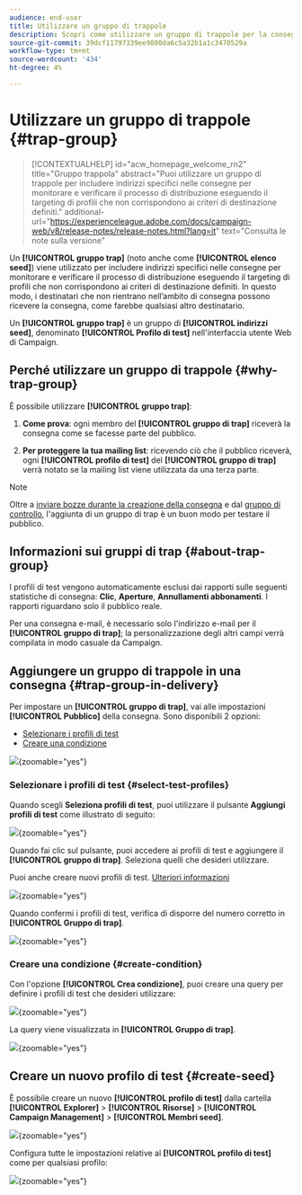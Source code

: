 ```yaml
---
audience: end-user
title: Utilizzare un gruppo di trappole
description: Scopri come utilizzare un gruppo di trappole per la consegna nell’interfaccia utente web di Campaign
source-git-commit: 39dcf11797339ee9800da6c5a32b1a1c3470529a
workflow-type: tm+mt
source-wordcount: '434'
ht-degree: 4%

---
```


# Utilizzare un gruppo di trappole {#trap-group}

>[!CONTEXTUALHELP]
>id="acw_homepage_welcome_rn2"
>title="Gruppo trappola"
>abstract="Puoi utilizzare un gruppo di trappole per includere indirizzi specifici nelle consegne per monitorare e verificare il processo di distribuzione eseguendo il targeting di profili che non corrispondono ai criteri di destinazione definiti."
>additional-url="https://experienceleague.adobe.com/docs/campaign-web/v8/release-notes/release-notes.html?lang=it" text="Consulta le note sulla versione"

Un **[!UICONTROL gruppo trap]** (noto anche come **[!UICONTROL elenco seed]**) viene utilizzato per includere indirizzi specifici nelle consegne per monitorare e verificare il processo di distribuzione eseguendo il targeting di profili che non corrispondono ai criteri di destinazione definiti. In questo modo, i destinatari che non rientrano nell’ambito di consegna possono ricevere la consegna, come farebbe qualsiasi altro destinatario.

Un **[!UICONTROL gruppo trap]** è un gruppo di **[!UICONTROL indirizzi seed]**, denominato **[!UICONTROL Profilo di test]** nell&#39;interfaccia utente Web di Campaign.

## Perché utilizzare un gruppo di trappole {#why-trap-group}

È possibile utilizzare **[!UICONTROL gruppo trap]**:

1. **Come prova**: ogni membro del **[!UICONTROL gruppo di trap]** riceverà la consegna come se facesse parte del pubblico.

1. **Per proteggere la tua mailing list**: ricevendo ciò che il pubblico riceverà, ogni **[!UICONTROL profilo di test]** del **[!UICONTROL gruppo di trap]** verrà notato se la mailing list viene utilizzata da una terza parte.

>[!NOTE]
>
>Oltre a [inviare bozze durante la creazione della consegna](../email/create-email.md#preview-test) e dal [gruppo di controllo](control-group.md), l&#39;aggiunta di un gruppo di trap è un buon modo per testare il pubblico.

## Informazioni sui gruppi di trap {#about-trap-group}

I profili di test vengono automaticamente esclusi dai rapporti sulle seguenti statistiche di consegna: **Clic**, **Aperture**, **Annullamenti abbonamenti**. I rapporti riguardano solo il pubblico reale.

Per una consegna e-mail, è necessario solo l&#39;indirizzo e-mail per il **[!UICONTROL gruppo di trap]**; la personalizzazione degli altri campi verrà compilata in modo casuale da Campaign.

## Aggiungere un gruppo di trappole in una consegna {#trap-group-in-delivery}

Per impostare un **[!UICONTROL gruppo di trap]**, vai alle impostazioni **[!UICONTROL Pubblico]** della consegna. Sono disponibili 2 opzioni:

* [Selezionare i profili di test](#select-test-profile)
* [Creare una condizione](#create-condition)

![](assets/trap-group.png){zoomable="yes"}

### Selezionare i profili di test {#select-test-profiles}

Quando scegli **Seleziona profili di test**, puoi utilizzare il pulsante **Aggiungi profili di test** come illustrato di seguito:

![](assets/trap-no-test-profile.png){zoomable="yes"}

Quando fai clic sul pulsante, puoi accedere ai profili di test e aggiungere il **[!UICONTROL gruppo di trap]**. Seleziona quelli che desideri utilizzare.

Puoi anche creare nuovi profili di test. [Ulteriori informazioni](#create-seed)

![](assets/trap-select-test-profiles.png){zoomable="yes"}

Quando confermi i profili di test, verifica di disporre del numero corretto in **[!UICONTROL Gruppo di trap]**.

![](assets/trap-check.png){zoomable="yes"}

### Creare una condizione {#create-condition}

Con l&#39;opzione **[!UICONTROL Crea condizione]**, puoi creare una query per definire i profili di test che desideri utilizzare:

![](assets/trap-create-condition.png){zoomable="yes"}

La query viene visualizzata in **[!UICONTROL Gruppo di trap]**.

![](assets/trap-custom.png){zoomable="yes"}

## Creare un nuovo profilo di test {#create-seed}

È possibile creare un nuovo **[!UICONTROL profilo di test]** dalla cartella **[!UICONTROL Explorer]** > **[!UICONTROL Risorse]** > **[!UICONTROL Campaign Management]** > **[!UICONTROL Membri seed]**.

![](assets/trap-create.png){zoomable="yes"}

Configura tutte le impostazioni relative al **[!UICONTROL profilo di test]** come per qualsiasi profilo:

![](assets/trap-create-contact.png){zoomable="yes"}